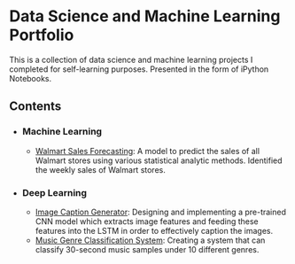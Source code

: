 # Data Science and Machine Learning Portfolio

This is a collection of data science and machine learning projects I completed for self-learning purposes. Presented in the form of iPython Notebooks.
## Contents
  - ### Machine Learning
      - [Walmart Sales Forecasting](https://github.com/sogofunmi/data-science-and-machine-learning-portfolio/blob/master/Walmart%20Sales%20Forecasting.ipynb): A model to predict the sales of all Walmart stores using various statistical analytic methods. Identified the weekly sales of Walmart stores.
  - ### Deep Learning
      - [Image Caption Generator](https://github.com/sogofunmi/data-science-and-machine-learning-portfolio/blob/master/Image%20Caption%20Generator.ipynb): Designing and implementing a pre-trained CNN model which extracts image features and feeding these features into the LSTM in order to effectively caption the images.   
      - [Music Genre Classification System](https://github.com/sogofunmi/data-science-and-machine-learning-portfolio/blob/master/Music%20Genre%20Classification%20.ipynb): Creating a system that can classify 30-second music samples under 10 different genres. 
